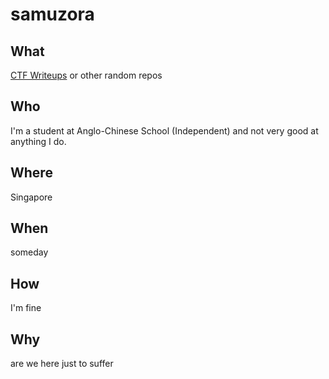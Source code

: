 # samuzora

## What

[CTF Writeups](https://github.com/samuzora/CTF-Writeups) or other random repos

## Who

I'm a student at Anglo-Chinese School (Independent) and not very good at anything I do.

## Where

Singapore

## When

someday

## How

I'm fine

## Why

are we here just to suffer
